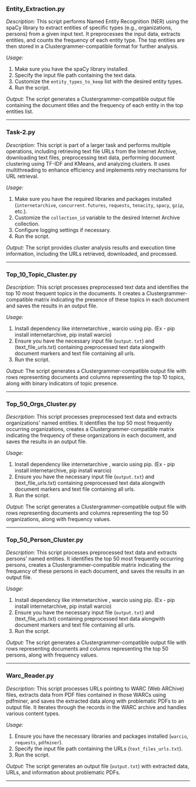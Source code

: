 ### Entity_Extraction.py

*Description:*
This script performs Named Entity Recognition (NER) using the spaCy library to extract entities of specific types (e.g., organizations, persons) from a given input text. It preprocesses the input data, extracts entities, and counts the frequency of each entity type. The top entities are then stored in a Clustergrammer-compatible format for further analysis.

*Usage:*
1. Make sure you have the spaCy library installed.
2. Specify the input file path containing the text data.
3. Customize the `entity_types_to_keep` list with the desired entity types.
4. Run the script.

*Output:*
The script generates a Clustergrammer-compatible output file containing the document titles and the frequency of each entity in the top entities list.

---

### Task-2.py

*Description:*
This script is part of a larger task and performs multiple operations, including retrieving text file URLs from the Internet Archive, downloading text files, preprocessing text data, performing document clustering using TF-IDF and KMeans, and analyzing clusters. It uses multithreading to enhance efficiency and implements retry mechanisms for URL retrieval.

*Usage:*
1. Make sure you have the required libraries and packages installed (`internetarchive`, `concurrent.futures`, `requests`, `tenacity`, `spacy`, `gzip`, etc.).
2. Customize the `collection_id` variable to the desired Internet Archive collection.
3. Configure logging settings if necessary.
4. Run the script.

*Output:*
The script provides cluster analysis results and execution time information, including the URLs retrieved, downloaded, and processed.

---

### Top_10_Topic_Cluster.py

*Description:*
This script processes preprocessed text data and identifies the top 10 most frequent topics in the documents. It creates a Clustergrammer-compatible matrix indicating the presence of these topics in each document and saves the results in an output file.

*Usage:*
1. Install dependency like internetarchive , warcio using pip. (Ex - pip install internetarchive, pip install warcio)
2. Ensure you have the necessary input file (`output.txt`) and (text_file_urls.txt) containing preprocessed text data alongwith document markers and text file containing       all urls.
3. Run the script.

*Output:*
The script generates a Clustergrammer-compatible output file with rows representing documents and columns representing the top 10 topics, along with binary indicators of topic presence.

---

### Top_50_Orgs_Cluster.py

*Description:*
This script processes preprocessed text data and extracts organizations' named entities. It identifies the top 50 most frequently occurring organizations, creates a Clustergrammer-compatible matrix indicating the frequency of these organizations in each document, and saves the results in an output file.

*Usage:*
1. Install dependency like internetarchive , warcio using pip. (Ex - pip install internetarchive, pip install warcio)
2. Ensure you have the necessary input file (`output.txt`) and (text_file_urls.txt) containing preprocessed text data alongwith document markers and text file containing       all urls.
3. Run the script.

*Output:*
The script generates a Clustergrammer-compatible output file with rows representing documents and columns representing the top 50 organizations, along with frequency values.

---

### Top_50_Person_Cluster.py

*Description:*
This script processes preprocessed text data and extracts persons' named entities. It identifies the top 50 most frequently occurring persons, creates a Clustergrammer-compatible matrix indicating the frequency of these persons in each document, and saves the results in an output file.

*Usage:*
1. Install dependency like internetarchive , warcio using pip. (Ex - pip install internetarchive, pip install warcio)
2. Ensure you have the necessary input file (`output.txt`) and (text_file_urls.txt) containing preprocessed text data alongwith document markers and text file containing       all urls.
3. Run the script.

*Output:*
The script generates a Clustergrammer-compatible output file with rows representing documents and columns representing the top 50 persons, along with frequency values.

---

### Warc_Reader.py

*Description:*
This script processes URLs pointing to WARC (Web ARChive) files, extracts data from PDF files contained in those WARCs using pdfminer, and saves the extracted data along with problematic PDFs to an output file. It iterates through the records in the WARC archive and handles various content types.

*Usage:*
1. Ensure you have the necessary libraries and packages installed (`warcio`, `requests`, `pdfminer`).
2. Specify the input file path containing the URLs (`text_files_urls.txt`).
3. Run the script.

*Output:*
The script generates an output file (`output.txt`) with extracted data, URLs, and information about problematic PDFs.

---
